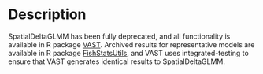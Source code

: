 Description
=============

SpatialDeltaGLMM has been fully deprecated, and all functionality is available in R package [VAST](https://github.com/James-Thorson-NOAA/VAST).  Archived results for representative models are available in R package [FishStatsUtils](https://github.com/James-Thorson-NOAA/FishStatsUtils), and VAST uses integrated-testing to ensure that VAST generates identical results to SpatialDeltaGLMM.
